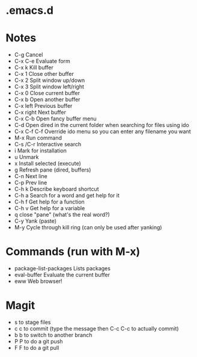.emacs.d
========

Notes
=====
* C-g       Cancel
* C-x C-e   Evaluate form
* C-x k     Kill buffer
* C-x 1     Close other buffer
* C-x 2     Split window up/down
* C-x 3     Split window left/right
* C-x 0     Close current buffer
* C-x b     Open another buffer
* C-x left  Previous buffer
* C-x right Next buffer
* C-x C-b   Open fancy buffer menu
* C-d       Open dired in the current folder when searching for files using ido
* C-x C-f C-f Override ido menu so you can enter any filename you want
* M-x       Run command
* C-s /C-r  Interactive search
* i         Mark for installation
* u         Unmark
* x         Install selected (execute)
* g         Refresh pane (dired, buffers)
* C-n       Next line
* C-p       Prev line
* C-h k     Describe keyboard shortcut
* C-h a     Search for a word and get help for it
* C-h f     Get help for a function
* C-h v     Get help for a variable
* q         close "pane" (what's the real word?)
* C-y       Yank (paste)
* M-y       Cycle through kill ring (can only be used after yanking)

Commands (run with M-x)
=======================
* package-list-packages  Lists packages
* eval-buffer            Evaluate the current buffer
* eww                    Web browser!

Magit
=====
* s to stage files
* c c to commit (type the message then C-c C-c to actually commit)
* b b to switch to another branch
* P P to do a git push
* F F to do a git pull